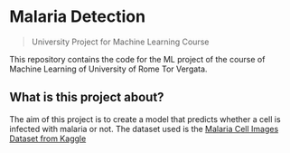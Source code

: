 # Malaria Detection 

> University Project for Machine Learning Course

This repository contains the code for the ML project of the course of Machine Learning of University of Rome Tor Vergata.

## What is this project about?

The aim of this project is to create a model that predicts whether a cell is infected with malaria or not. The dataset used is the [Malaria Cell Images Dataset from Kaggle](https://www.kaggle.com/iarunava/cell-images-for-detecting-malaria)
